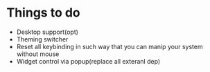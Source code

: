 # Things to do
+ Desktop support(opt)
+ Theming switcher
+ Reset all keybinding in such way that you can manip your system without mouse
+ Widget control via popup(replace all exteranl dep)